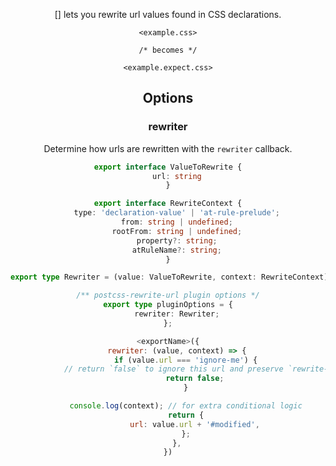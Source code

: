 <!-- Available Variables: -->
<!-- <humanReadableName> PostCSS Your Plugin -->
<!-- <exportName> postcssYourPlugin -->
<!-- <packageName> @csstools/postcss-your-plugin -->
<!-- <packageVersion> 1.0.0 -->
<!-- <packagePath> plugins/postcss-your-plugin -->
<!-- <cssdbId> your-feature -->
<!-- <specUrl> https://www.w3.org/TR/css-color-4/#funcdef-color -->
<!-- <example.css> file contents for examples/example.css -->
<!-- <header> -->
<!-- <usage> usage instructions -->
<!-- <envSupport> -->
<!-- <corsWarning> -->
<!-- <linkList> -->
<!-- <parallelBuildsNotice> -->
<!-- to generate : npm run docs -->

<header>

[<humanReadableName>] lets you rewrite url values found in CSS declarations.

```pcss
<example.css>

/* becomes */

<example.expect.css>
```

<usage>

<envSupport>

## Options

### rewriter

Determine how urls are rewritten with the `rewriter` callback.

```ts
export interface ValueToRewrite {
	url: string
}

export interface RewriteContext {
	type: 'declaration-value' | 'at-rule-prelude';
	from: string | undefined;
	rootFrom: string | undefined;
	property?: string;
	atRuleName?: string;
}

export type Rewriter = (value: ValueToRewrite, context: RewriteContext) => ValueToRewrite | false;

/** postcss-rewrite-url plugin options */
export type pluginOptions = {
	rewriter: Rewriter;
};
```

```js
<exportName>({
	rewriter: (value, context) => {
		if (value.url === 'ignore-me') {
			// return `false` to ignore this url and preserve `rewrite-url()` in the output
			return false;
		}

		console.log(context); // for extra conditional logic
		return {
			url: value.url + '#modified',
		};
	},
})
```

<linkList>
